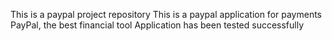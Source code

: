 This is a paypal project repository
This is a paypal application for payments
PayPal, the best financial tool
Application has been tested successfully
